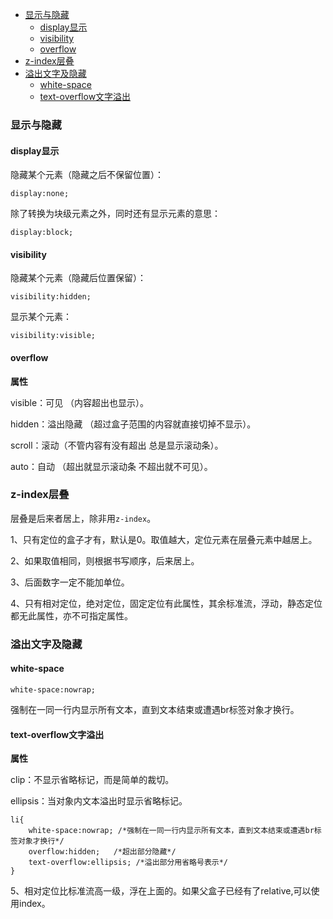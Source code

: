 - [显示与隐藏](#显示与隐藏)
	- [display显示](#display显示)
	- [visibility](#visibility)
	- [overflow](#overflow)
- [z-index层叠](#z-index层叠)
- [ 溢出文字及隐藏](#溢出文字及隐藏)
	- [white-space](#white-space)
	- [text-overflow文字溢出](#text-overflow文字溢出)

### 显示与隐藏

#### display显示

隐藏某个元素（隐藏之后不保留位置）：

```
display:none;
```

除了转换为块级元素之外，同时还有显示元素的意思：

```
display:block;
```

#### visibility

隐藏某个元素（隐藏后位置保留）：

```
visibility:hidden;
```

显示某个元素：

```
visibility:visible;
```

#### overflow

**属性**

visible：可见 （内容超出也显示）。

hidden：溢出隐藏 （超过盒子范围的内容就直接切掉不显示）。

scroll：滚动（不管内容有没有超出 总是显示滚动条）。

auto：自动 （超出就显示滚动条 不超出就不可见）。

### z-index层叠

层叠是后来者居上，除非用`z-index`。

1、只有定位的盒子才有，默认是0。取值越大，定位元素在层叠元素中越居上。

2、如果取值相同，则根据书写顺序，后来居上。

3、后面数字一定不能加单位。

4、只有相对定位，绝对定位，固定定位有此属性，其余标准流，浮动，静态定位都无此属性，亦不可指定属性。

### 溢出文字及隐藏

#### white-space

```
white-space:nowrap;
```

强制在一同一行内显示所有文本，直到文本结束或遭遇br标签对象才换行。

#### text-overflow文字溢出

**属性**

clip：不显示省略标记，而是简单的裁切。

ellipsis：当对象内文本溢出时显示省略标记。

```
li{
	white-space:nowrap;	/*强制在一同一行内显示所有文本，直到文本结束或遭遇br标签对象才换行*/
	overflow:hidden;   /*超出部分隐藏*/
	text-overflow:ellipsis;	/*溢出部分用省略号表示*/
}
```

5、相对定位比标准流高一级，浮在上面的。如果父盒子已经有了relative,可以使用index。